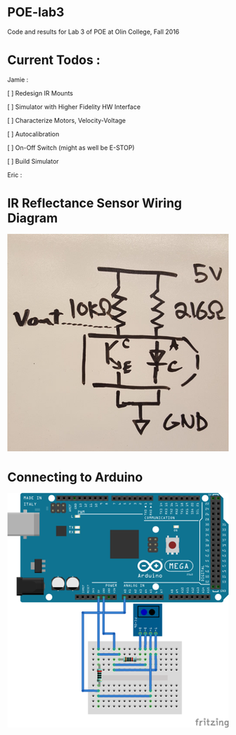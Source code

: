 # POE-lab3

Code and results for Lab 3 of POE at Olin College, Fall 2016

# Current Todos :

Jamie :

[ ] Redesign IR Mounts

[ ] Simulator with Higher Fidelity HW Interface

[ ] Characterize Motors, Velocity-Voltage

[ ] Autocalibration

[ ] On-Off Switch (might as well be E-STOP)

[ ] Build Simulator

Eric :


# IR Reflectance Sensor Wiring Diagram

![IRWiring](images/ir_reader_wiring.jpg)

# Connecting to Arduino

![IRReader](images/ir_reader.png)
